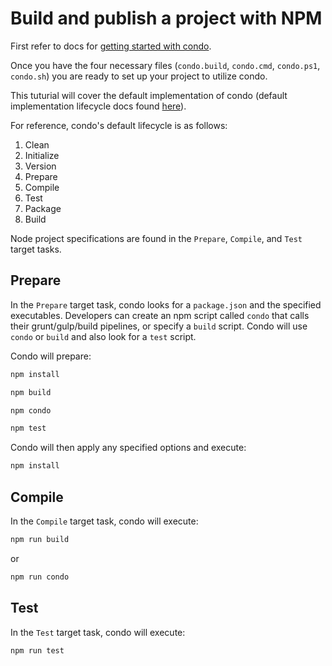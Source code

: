 # Build and publish a project with NPM

First refer to docs for [getting started with condo][get-started].

Once you have the four necessary files (`condo.build`, `condo.cmd`, `condo.ps1`, `condo.sh`) you are ready to set up
your project to utilize condo.

This tuturial will cover the default implementation of condo (default implementation lifecycle docs found
[here][lifecycle]).

For reference, condo's default lifecycle is as follows:

1. Clean
2. Initialize
3. Version
4. Prepare
5. Compile
6. Test
7. Package
8. Build

Node project specifications are found in the `Prepare`, `Compile`, and `Test` target tasks.

## Prepare

In the `Prepare` target task, condo looks for a `package.json` and the specified executables. Developers can create an
npm script called `condo` that calls their grunt/gulp/build pipelines, or specify a `build` script. Condo will use
`condo` or `build` and also look for a `test` script.

Condo will prepare:

```bash
npm install
```

```bash
npm build
```

```bash
npm condo
```

```bash
npm test
```

Condo will then apply any specified options and execute:

```bash
npm install
```

## Compile

In the `Compile` target task, condo will execute:

```bash
npm run build
```

or

```bash
npm run condo
```

## Test

In the `Test` target task, condo will execute:

```bash
npm run test
```

[get-started]: get-started.md
[lifecycle]: ../concepts/lifecycle.md
